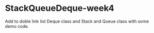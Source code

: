 # StackQueueDeque-week4
Add to doble link list Deque class and Stack and Queue class with some demo code.
